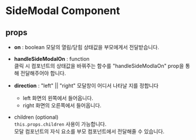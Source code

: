 # SideModal Component

## props

- **on** : boolean
  모달의 열림/닫힘 상태값을 부모에게서 전달받습니다.

- **handleSideModalOn** : function  
  클릭 시 컴포넌트의 상태값을 바꿔주는 함수를 "handleSideModlaOn" prop을 통해 전달해주어야 합니다.

- **direction** : "left" || "right"
  모달창이 어디서 나타날 지를 정합니다

  - left 화면의 왼쪽에서 들어옵니다.
  - right 화면의 오른쪽에서 들어옵니다.

- children (optional)  
  `this.props.children` 사용이 가능합니다.  
  모달 컴포넌트의 자식 요소를 부모 컴포넌트에서 전달해줄 수 있습니다.

